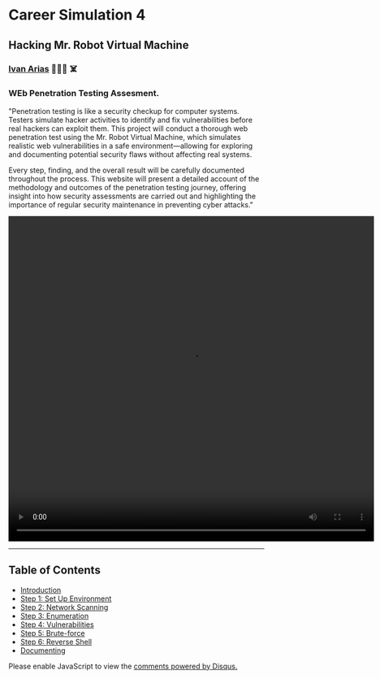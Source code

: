 
# Career Simulation 4

## Hacking Mr. Robot Virtual Machine

### [**Ivan Arias**](http://www.hcoco1.com) 🧑🏻‍💻 ☠️

### WEb Penetration Testing Assesment.

"Penetration testing is like a security checkup for computer systems. Testers simulate hacker activities to identify and fix vulnerabilities before real hackers can exploit them. This project will conduct a thorough web penetration test using the Mr. Robot Virtual Machine, which simulates realistic web vulnerabilities in a safe environment—allowing for exploring and documenting potential security flaws without affecting real systems.

Every step, finding, and the overall result will be carefully documented throughout the process. This website will present a detailed account of the methodology and outcomes of the penetration testing journey, offering insight into how security assessments are carried out and highlighting the importance of regular security maintenance in preventing cyber attacks."

   <video width="720" height="640" controls>
  <source src="https://hcoco1-website-bucket-12345.s3.amazonaws.com/Penetration+Testi+2024-06-26.mp4" type="video/mp4">
  Your browser does not support the video tag.
</video>


---

## Table of Contents

- [Introduction](2-instructions.md)
- [Step 1: Set Up Environment](challenge_1.md)
- [Step 2: Network Scanning](challenge_2.md)
- [Step 3: Enumeration](challenge_3.md)
- [Step 4: Vulnerabilities](challenge_4.md)
- [Step 5: Brute-force](challenge_5.md)
- [Step 6: Reverse Shell](challenge_6.md)
- [Documenting](report.md)


<div id="disqus_thread"></div>
<script>
    /**
    *  RECOMMENDED CONFIGURATION VARIABLES: EDIT AND UNCOMMENT THE SECTION BELOW TO INSERT DYNAMIC VALUES FROM YOUR PLATFORM OR CMS.
    *  LEARN WHY DEFINING THESE VARIABLES IS IMPORTANT: https://disqus.com/admin/universalcode/#configuration-variables    */
    /*
    var disqus_config = function () {
    this.page.url = PAGE_URL;  // Replace PAGE_URL with your page's canonical URL variable
    this.page.identifier = PAGE_IDENTIFIER; // Replace PAGE_IDENTIFIER with your page's unique identifier variable
    };
    */
    (function() { // DON'T EDIT BELOW THIS LINE
    var d = document, s = d.createElement('script');
    s.src = 'https://hcoco1-1.disqus.com/embed.js';
    s.setAttribute('data-timestamp', +new Date());
    (d.head || d.body).appendChild(s);
    })();
</script>
<noscript>Please enable JavaScript to view the <a href="https://disqus.com/?ref_noscript">comments powered by Disqus.</a></noscript>







